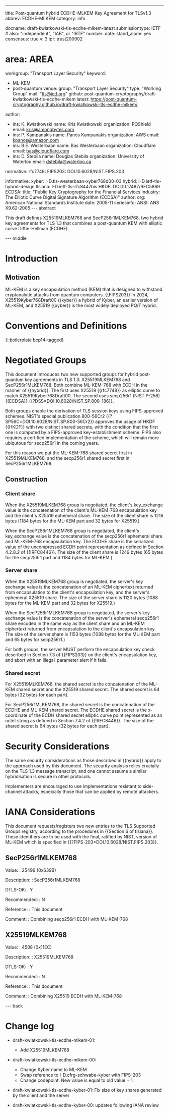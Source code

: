 ---
title: Post-quantum hybrid ECDHE-MLKEM Key Agreement for TLSv1.3
abbrev: ECDHE-MLKEM
category: info

docname: draft-kwiatkowski-tls-ecdhe-mlkem-latest
submissiontype: IETF  # also: "independent", "IAB", or "IRTF"
number:
date:
stand_alone: yes
consensus: true
v: 3
ipr: trust200902
# area: AREA
workgroup: "Transport Layer Security"
keyword:
 - ML-KEM
 - post-quantum
venue:
  group: "Transport Layer Security"
  type: "Working Group"
  mail: "tls@ietf.org"
  github: post-quantum-cryptography/draft-kwiatkowski-tls-ecdhe-mlkem
  latest: https://post-quantum-cryptography.github.io/draft-kwiatkowski-tls-ecdhe-mlkem/

author:
  - ins: K. Kwiatkowski
    name: Kris Kwiatkowski
    organization: PQShield
    email: kris@amongbytes.com
  - ins: P. Kampanakis
    name: Panos Kampanakis
    organization: AWS
    email: kpanos@amazon.com
  - ins: B.E. Westerbaan
    name: Bas Westerbaan
    organization: Cloudflare
    email: bas@cloudflare.com
  - ins: D. Stebila
    name: Douglas Stebila
    organization: University of Waterloo
    email: dstebila@waterloo.ca

normative:
  rfc7748:
  FIPS203: DOI.10.6028/NIST.FIPS.203

informative:
  xyber: I-D.tls-westerbaan-xyber768d00-03
  hybrid: I-D.ietf-tls-hybrid-design
  tlsiana: I-D.ietf-tls-rfc8447bis
  HKDF: DOI.10.17487/RFC5869
  ECDSA:
       title: "Public Key Cryptography for the Financial Services Industry: The Elliptic Curve Digital Signature Algorithm (ECDSA)"
       author:
         org: American National Standards Institute
       date: 2005-11
       seriesinfo:
         ANSI: ANS X9.62-2005
--- abstract

This draft defines X25519MLKEM768 and SecP256r1MLKEM768, two hybrid key agreements for TLS 1.3 that combines
a post-quantum KEM with elliptic curve Diffie-Hellman (ECDHE).

--- middle

# Introduction

## Motivation
ML-KEM is a key encapsulation method (KEM) that is designed to
withstand cryptanalytic attacks from quantum computers. {{FIPS203}}
In 2024, X25519Kyber768Draft00 {{xyber}} a hybrid of Kyber, an earlier version of ML-KEM, and X25519 {{xyber}}
is the most widely deployed PQ/T hybrid.

# Conventions and Definitions

{::boilerplate bcp14-tagged}

# Negotiated Groups

This document introduces two new supported groups for hybrid post-quantum key
agreements in TLS 1.3: X25519MLKEM768 and SecP256r1MLKEM768.
Both combine ML-KEM-768 with ECDH in the manner of {{hybrid}}.
The first uses X25519 {{rfc7748}} as elliptic curve to match X25519Kyber768Draft00.
The second uses secp256r1 (NIST P-256) {{ECDSA}} {{?DSS=DOI.10.6028/NIST.SP.800-186}}.

Both groups enable the derivation of TLS session keys using FIPS-approved schemes. NIST's
special publication 800-56Cr2 {{?SP56C=DOI.10.6028/NIST.SP.800-56Cr2}} approves the usage of HKDF
{{HKDF}} with two distinct shared secrets, with the condition that the first one is computed by
a FIPS-approved key-establishment scheme. FIPS also requires a certified implementation
of the scheme, which will remain more ubiqutous for secp256r1 in the coming years.

For this reason we put the ML-KEM-768 shared secret first in X25519MLKEM768,
and the secp256r1 shared secret first in SecP256r1MLKEM768.

## Construction

### Client share
When the X25519MLKEM768 group is negotiated, the client's key_exchange value
is the concatenation of the client's ML-KEM-768 encapsulation key
and the client's X25519 ephemeral share.
The size of the client share is 1216 bytes (1184 bytes for the ML-KEM part and 32 bytes for X25519.)

When the SecP256r1MLKEM768 group is negotiated, the client's key_exchange value
is the concatenation of the secp256r1 ephemeral share and ML-KEM-768 encapsulation key.
The ECDHE share is the serialized value of
the uncompressed ECDH point representation as defined in Section 4.2.8.2 of {{!RFC8446}}.
The size of the client share is 1249 bytes (65 bytes for the secp256r1 part and 1184 bytes for ML-KEM.)

### Server share
When the X25519MLKEM768 group is negotiated, the server's key exchange
value is the concatenation of an ML-KEM ciphertext returned from encapsulation
to the client's encapsulation key, and the server's ephemeral X25519 share.
The size of the server share is 1120 bytes (1088 bytes for the ML-KEM part and 32 bytes for X25519.)

When the SecP256r1MLKEM768 group is negotiated, the server's key exchange
value is the concatenation of the server's ephemeral secp256r1 share encoded
in the same way as the client share
and an ML-KEM ciphertext returned from encapsulation to the client's encapsulation key.
The size of the server share is 1153 bytes (1088 bytes for the ML-KEM part and 65 bytes for secp256r1.)

For both groups, the server MUST perform the encapsulation key check
described in Section 7.3 of {{FIPS203}} on the client's encapsulation
key, and abort with an illegal_parameter alert if it fails.

### Shared secret
For X25519MLKEM768, the shared secret is the concatenation of the ML-KEM
shared secret and the X25519 shared secret. The shared secret is 64 bytes
(32 bytes for each part).

For SecP256r1MLKEM768, the shared secret is the concatenation of the
ECDHE and ML-KEM shared secret. The ECDHE shared secret is the x-coordinate of the ECDH
shared secret elliptic curve point represented as an octet string as
defined in Section 7.4.2 of {{!RFC8446}}.
The size of the shared secret is 64 bytes (32 bytes for each part).

# Security Considerations

The same security considerations as those described in {{hybrid}} apply to the approach used by this document.
The security analysis relies crucially on the TLS 1.3 message transcript, and one cannot assume a similar
hybridisation is secure in other protocols.

Implementers are encouraged to use implementations resistant to side-channel attacks, especially those that can be applied by remote attackers.

# IANA Considerations

This document requests/registers two new entries to the TLS Supported Groups
 registry, according to the procedures in {{Section 6 of tlsiana}}. These identifiers are to be used with
 the final, ratified by NIST, version of ML-KEM which is specified in {{?FIPS-203=DOI.10.6028/NIST.FIPS.203}}.

## SecP256r1MLKEM768

 Value:
 : 25499 (0x639B)

 Description:
 : SecP256r1MLKEM768

 DTLS-OK:
 : Y

 Recommended:
 : N

 Reference:
 : This document

 Comment:
 : Combining secp256r1 ECDH with ML-KEM-768

## X25519MLKEM768

 Value:
 : 4588 (0x11EC)

 Description:
 : X25519MLKEM768

 DTLS-OK:
 : Y

 Recommended:
 : N

 Reference:
 : This document

 Comment:
 : Combining X25519 ECDH with ML-KEM-768

--- back

# Change log

* draft-kwiatkowski-tls-ecdhe-mlkem-01:
  * Add X25519MLKEM768

* draft-kwiatkowski-tls-ecdhe-mlkem-00:
  * Change Kyber name to ML-KEM
  * Swap reference to I-D.cfrg-schwabe-kyber with FIPS-203
  * Change codepoint. New value is equal to old value + 1.

* draft-kwiatkowski-tls-ecdhe-kyber-01: Fix size of key shares generated by the client and the server

* draft-kwiatkowski-tls-ecdhe-kyber-00: updates following IANA review
